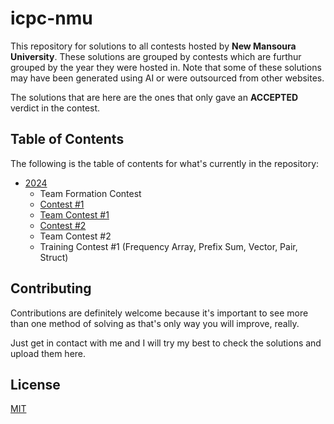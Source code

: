
# icpc-nmu

This repository for solutions to all contests hosted by **New Mansoura University**. These solutions are grouped by contests which are furthur grouped by the year they were hosted in. Note that some of these solutions may have been generated using AI or were outsourced from other websites.

The solutions that are here are the ones that only gave an **ACCEPTED** verdict in the contest.



## Table of Contents

The following is the table of contents for what's currently in the repository:

- [2024](https://github.com/kareem-ghazi/icpc-nmu/tree/main/2024)
    - Team Formation Contest
    - [Contest #1](https://github.com/kareem-ghazi/icpc-nmu/tree/main/2024/Contest%20%231)
    - [Team Contest #1](https://github.com/kareem-ghazi/icpc-nmu/tree/main/2024/Team%20Contest%20%231)
    - [Contest #2](https://github.com/kareem-ghazi/icpc-nmu/tree/main/2024/Contest%20%232)
    - Team Contest #2
    - Training Contest #1 (Frequency Array, Prefix Sum, Vector, Pair, Struct)


## Contributing

Contributions are definitely welcome because it's important to see more than one method of solving as that's only way you will improve, really.

Just get in contact with me and I will try my best to check the solutions and upload them here.
## License

[MIT](https://choosealicense.com/licenses/mit/)

